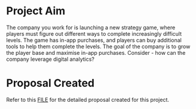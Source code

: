 #  Project Aim
The company you work for is launching a new strategy game, where players must figure out different ways to complete increasingly difficult levels. The game has in-app purchases, and players can buy additional tools to help them complete the levels. The goal of the company is to grow the player base and maximise in-app purchases. Consider - how can the company leverage digital analytics?

# Proposal Created
Refer to this [FILE](https://github.com/haiilingg/Business-Analytics-KYDP/blob/main/Data%20Analytics%20Plan/Data%20Analytics%20Plan.pdf) for the detailed proposal created for this project.

